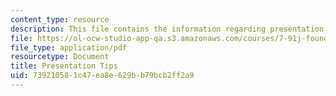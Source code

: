 ```yaml
---
content_type: resource
description: This file contains the information regarding presentation tips.
file: https://ol-ocw-studio-app-qa.s3.amazonaws.com/courses/7-91j-foundations-of-computational-and-systems-biology-spring-2014/739210581c47ea8e629bb79bcb2ff2a9_MIT7_91JS14_Present_tips.pdf
file_type: application/pdf
resourcetype: Document
title: Presentation Tips
uid: 73921058-1c47-ea8e-629b-b79bcb2ff2a9
---
```


